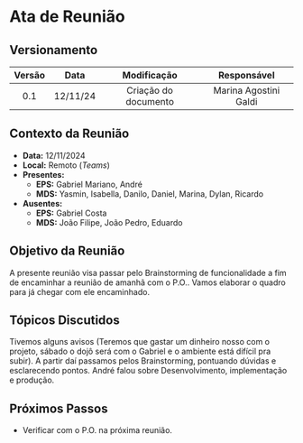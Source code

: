 # Ata de Reunião

## Versionamento

| Versão | Data | Modificação | Responsável |
| :-: | :-: | :-: | :-: |
| 0.1 | 12/11/24 | Criação do documento | Marina Agostini Galdi |

## Contexto da Reunião

* **Data:** 12/11/2024
* **Local:** Remoto (*Teams*)
* **Presentes:**
  * **EPS:** Gabriel Mariano, André
  * **MDS:** Yasmin, Isabella, Danilo, Daniel, Marina, Dylan, Ricardo
* **Ausentes:**
  * **EPS:** Gabriel Costa
  * **MDS:** João Filipe, João Pedro, Eduardo

## Objetivo da Reunião

A presente reunião visa passar pelo Brainstorming de funcionalidade a fim de encaminhar a reunião de amanhã com o P.O.. Vamos elaborar o quadro para já chegar com ele encaminhado.

## Tópicos Discutidos

Tivemos alguns avisos (Teremos que gastar um dinheiro nosso com o projeto, sábado o dojô será com o Gabriel e o ambiente está difícil pra subir). A partir daí passamos pelos Brainstorming, pontuando dúvidas e esclarecendo pontos. André falou sobre Desenvolvimento, implementação e produção.

## Próximos Passos

* Verificar com o P.O. na próxima reunião.
